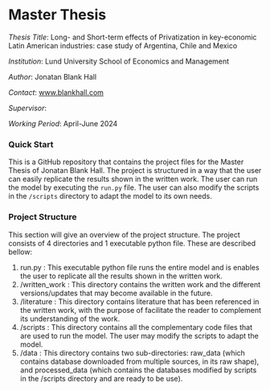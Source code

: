 # Master Thesis
*Thesis Title*: Long- and Short-term effects of Privatization in key-economic Latin American industries: case study of Argentina, Chile and Mexico 

*Institution*: Lund University School of Economics and Management 

*Author*: Jonatan Blank Hall 

*Contact*: www.blankhall.com 

*Supervisor*: 

*Working Period*: April-June 2024 

### Quick Start
This is a GitHub repository that contains the project files for the Master Thesis of Jonatan Blank Hall. The project is structured in a way that the user can easily replicate the results shown in the written work. The user can run the model by executing the `run.py` file. The user can also modify the scripts in the `/scripts` directory to adapt the model to its own needs.

### Project Structure
This section will give an overview of the project structure.
The project consists of 4 directories and 1 executable python file. These are described bellow:
1. run.py : This executable python file runs the entire model and is enables the user to replicate all the results shown in the written work.
2. /written_work : This directory contains the written work and the different versions/updates that may become available in the future.
3. /literature : This directory contains literature that has been referenced in the written work, with the purpose of facilitate the reader to complement its understanding of the work.
4. /scripts : This directory contains all the complementary code files that are used to run the model. The user may modify the scripts to adapt the model.
5. /data : This directory contains two sub-directories: raw_data (which contains database downloaded from multiple sources, in its raw shape), and processed_data (which contains the databases modified by scripts in the /scripts directory and are ready to be use).